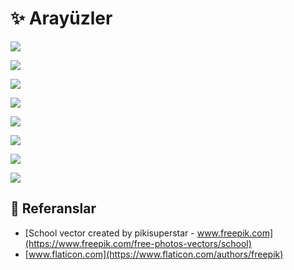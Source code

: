 # ✨ Arayüzler

![](../.gitbook/assets/giris.jpeg)

![](../.gitbook/assets/main.jpeg)

![](../.gitbook/assets/splash.jpeg)

![](../.gitbook/assets/quiz.jpeg)

![](../.gitbook/assets/ui_signup.jpeg)

![](../.gitbook/assets/ui_kategori.jpeg)

![](../.gitbook/assets/ui_quiz.jpeg)

![](../.gitbook/assets/ui_ai.jpeg)

## 📖 Referanslar

* [School vector created by pikisuperstar - www.freepik.com](https://www.freepik.com/free-photos-vectors/school)
* [www.flaticon.com](https://www.flaticon.com/authors/freepik)

